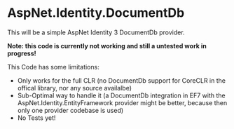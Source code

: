 # AspNet.Identity.DocumentDb

This will be a simple AspNet Identity 3 DocumentDb provider.

**Note: this code is currently not working and still a untested work in progress!**


This Code has some limitations:
- Only works for the full CLR (no DocumentDb support for CoreCLR in the offical library, nor any source availalbe)
- Sub-Optimal way to handle it (a DocumentDb integration in EF7 with the AspNet.Identity.EntityFramework provider might be better, because then only one provider codebase is used)
- No Tests yet!

